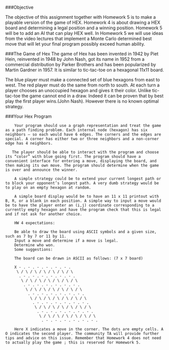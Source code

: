###Objective

The objective of this assignment together with Homework 5  is to make a playable version of the game of HEX.  Homework 4 is about drawing a HEX board and determining a legal position and a winning position. Homework 5 will be to add an AI that can play HEX well. In Homework 5 we will use ideas from the video lectures that implement a Monte Carlo determined best move that will let your final program possibly exceed human ability.

###The Game of Hex 
The game of Hex has been invented in 1942 by Piet Hein, reinvented in 1948 by John Nash, got its name in 1952 from a commercial distribution by Parker Brothers and has been popularized by Martin Gardner in 1957. It is similar to tic-tac-toe on a hexagonal 11x11 board. 


The blue player must make a connected set of blue hexagons from east to west. The red player must do the same from north to south. At each turn a player chooses an unoccupied hexagon and gives it their color.  Unlike tic-tac-toe the game cannot end in a draw. Indeed it can be proven that by best play the first player wins.(John Nash). However there is no known optimal strategy.

###Your Hex Program
```
	Your program should use a graph representation and treat the game as a path finding problem. Each internal node (hexagon) has six neighbors – so each would have 6 edges. The corners and the edges are special. A corner has either two or three neighbors and a non-corner edge has 4 neighbors.

   The player should be able to interact with the program and choose its “color” with blue going first. The program should have a convenient interface for entering a move, displaying the board, and then making its own move. The program should determine when the game is over and announce the winner.

 	A simple strategy could be to extend your current longest path or to block your opponent’s longest path. A very dumb strategy would be to play on an empty hexagon at random.

 	A simple board display would be to have an 11 x 11 printout with B, R, or a blank in each position. A simple way to input a move would be to have the player enter an (i,j) coordinate corresponding to a currently empty hexagon and have the program check that this is legal and if not ask for another choice.

 	HW 4 expectations:

 	Be able to draw the board using ASCII symbols and a given size, such as 7 by 7 or 11 by 11.
	Input a move and determine if a move is legal.
	Determine who won.
	Some suggestions:

 	The board can be drawn in ASCII as follows: (7 x 7 board)
	
 	X - . - . - . - . - . - . 
	 \ / \ / \ / \ / \ / \ / \ 
	  . - . - . - . - . - . - .
	   \ / \ / \ / \ / \ / \ / \ 
   	    . - . - . - . - . - . - .
         \ / \ / \ / \ / \ / \ / \ 
	      . - . - . - . - . - . - . 
	       \ / \ / \ / \ / \ / \ / \ 
	        . - . - . - . - . - . - . 
	         \ / \ / \ / \ / \ / \ / \ 
	          . - . - . - . - . - . - .
	           \ / \ / \ / \ / \ / \ / \ 
	            . - . - . - . - . - . - . 
	 
 	Here X indicates a move in the corner. The dots are empty cells. A  O indicates the second player. The community TA will provide further tips and advice on this issue. Remember that Homework 4 does not need to actually play the game ; this is reserved for Homework 5.
```